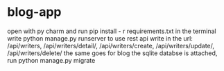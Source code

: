 # blog-app

open with py charm and run pip install - r requirements.txt in the terminal
write python manage.py runserver
to use rest api write in the url: /api/writers, /api/writers/detail/<pk>, /api/writers/create, /api/writers/update/<pk>, /api/writers/delete/<pk>
the same goes for blog
the sqlite databse is attached, run python manage.py migrate
